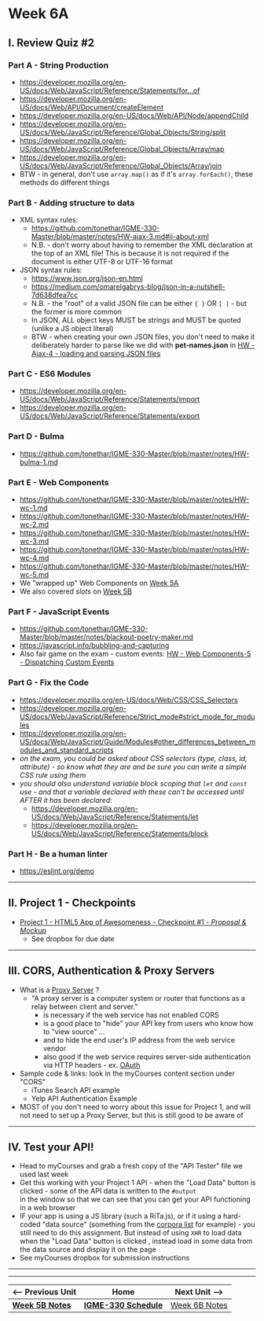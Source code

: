 # Week 6A

## I. Review Quiz #2

### Part A - String Production 
- https://developer.mozilla.org/en-US/docs/Web/JavaScript/Reference/Statements/for...of
- https://developer.mozilla.org/en-US/docs/Web/API/Document/createElement
- https://developer.mozilla.org/en-US/docs/Web/API/Node/appendChild
- https://developer.mozilla.org/en-US/docs/Web/JavaScript/Reference/Global_Objects/String/split
- https://developer.mozilla.org/en-US/docs/Web/JavaScript/Reference/Global_Objects/Array/map
- https://developer.mozilla.org/en-US/docs/Web/JavaScript/Reference/Global_Objects/Array/join
- BTW - in general, don't use `array.map()` as if it's `array.forEach()`, these methods do different things

### Part B - Adding structure to data
- XML syntax rules:
  - https://github.com/tonethar/IGME-330-Master/blob/master/notes/HW-ajax-3.md#ii-about-xml
  - N.B. - don't worry about having to remember the XML declaration at the top of an XML file! This is because it is not required if the document is either UTF-8 or UTF-16 format
- JSON syntax rules:
  - https://www.json.org/json-en.html
  - https://medium.com/omarelgabrys-blog/json-in-a-nutshell-7d638dfea7cc
  - N.B. - the "root" of a valid JSON file can be either `{ }` OR `[ ]` - but the former is more common
  - In JSON, ALL object keys MUST be strings and MUST be quoted (unlike a JS object literal)
  - BTW - when creating your own JSON files, you don't need to make it deliberately harder to parse like we did with **pet-names.json** in [HW - Ajax-4 - loading and parsing JSON files](https://github.com/tonethar/IGME-330-Master/blob/master/notes/HW-ajax-4.md)


### Part C - ES6 Modules
- https://developer.mozilla.org/en-US/docs/Web/JavaScript/Reference/Statements/import
- https://developer.mozilla.org/en-US/docs/Web/JavaScript/Reference/Statements/export

### Part D - Bulma
- https://github.com/tonethar/IGME-330-Master/blob/master/notes/HW-bulma-1.md

### Part E - Web Components
- https://github.com/tonethar/IGME-330-Master/blob/master/notes/HW-wc-1.md
- https://github.com/tonethar/IGME-330-Master/blob/master/notes/HW-wc-2.md
- https://github.com/tonethar/IGME-330-Master/blob/master/notes/HW-wc-3.md
- https://github.com/tonethar/IGME-330-Master/blob/master/notes/HW-wc-4.md
- https://github.com/tonethar/IGME-330-Master/blob/master/notes/HW-wc-5.md
- We "wrapped up" Web Components on [Week 5A](./05A.md#ii-finish-up-web-components)
- We also covered *slots* on [Week 5B](./05B.md)

### Part F - JavaScript Events
- https://github.com/tonethar/IGME-330-Master/blob/master/notes/blackout-poetry-maker.md
- https://javascript.info/bubbling-and-capturing
- Also fair game on the exam - custom events: [HW - Web Components-5 - Dispatching Custom Events](https://github.com/tonethar/IGME-330-Master/blob/master/notes/HW-wc-5.md)

### Part G - Fix the Code
- https://developer.mozilla.org/en-US/docs/Web/CSS/CSS_Selectors
- https://developer.mozilla.org/en-US/docs/Web/JavaScript/Reference/Strict_mode#strict_mode_for_modules
- https://developer.mozilla.org/en-US/docs/Web/JavaScript/Guide/Modules#other_differences_between_modules_and_standard_scripts
- *on the exam, you could be asked about CSS selectors (type, class, id, attribute) - so know what they are and be sure you can write a simple CSS rule using them*
- *you should also understand variable block scoping that `let` and `const` use - and that a variable declared with these can't be accessed until AFTER it has been declared*:
  - https://developer.mozilla.org/en-US/docs/Web/JavaScript/Reference/Statements/let
  - https://developer.mozilla.org/en-US/docs/Web/JavaScript/Reference/Statements/block

### Part H - Be a human linter
- https://eslint.org/demo

<hr>

## II. Project 1 - Checkpoints
- [Project 1 - HTML5 App of Awesomeness - Checkpoint #1 - *Proposal & Mockup*](../projects/p1-checkpoint-1.md)
  - See dropbox for due date

<hr>

## III. CORS, Authentication & Proxy Servers
- What is a [Proxy Server](https://www.pcmag.com/encyclopedia/term/proxy-server) ?
  - "A proxy server is a computer system or router that functions as a relay between client and server."
    - is necessary if the web service has not enabled CORS
    - is a good place to "hide" your API key from users who know how to "view source" ...
    - and to hide the end user's IP address from the web service vendor
    - also good if the web service requires server-side authentication via HTTP headers - ex. [OAuth](https://en.wikipedia.org/wiki/OAuth)
- Sample code & links: look in the myCourses content section under "CORS"
  - iTunes Search API example
  - Yelp API Authentication Example
- MOST of you don't need to worry about this issue for Project 1, and will not need to set up a Proxy Server, but this is still good to be aware of
 
<hr>

## IV. Test your API!
- Head to myCourses and grab a fresh copy of the "API Tester" file we used last week
- Get this working with your Project 1 API - when the "Load Data" button is clicked - some of the API data is written to the `#output` <div> in the window so that we can see that you can get your API functioning in a web browser
- IF your app is using a JS library (such a RiTa.js), or if it using a hard-coded "data source" (something from the [corpora list](../projects/p1-data-sources.md#i-non-api-sources-csv-et-al) for example) - you still need to do this assignment. But instead of using `XHR` to load data when the "Load Data" button is clicked , instead load in some data from the data source and display it on the page
- See myCourses dropbox for submission instructions




<hr><hr>

| <-- Previous Unit | Home | Next Unit -->
| --- | --- | --- 
| [**Week 5B Notes**](05B.md)     |  [**IGME-330 Schedule**](../schedule.md) | [Week 6B Notes](06B.md)

